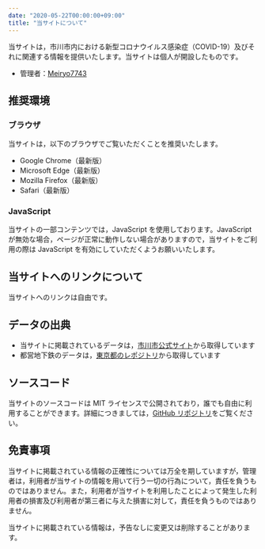 ```yaml
---
date: "2020-05-22T00:00:00+09:00"
title: "当サイトについて"
---
```


当サイトは，市川市内における新型コロナウイルス感染症（COVID-19）及びそれに関連する情報を提供いたします。当サイトは個人が開設したものです。

- 管理者：[Meiryo7743](https://meiryo7743.github.io/)

## 推奨環境

### ブラウザ

当サイトは，以下のブラウザでご覧いただくことを推奨いたします。

- Google Chrome（最新版）
- Microsoft Edge（最新版）
- Mozilla Firefox（最新版）
- Safari（最新版）

### JavaScript

当サイトの一部コンテンツでは，JavaScript を使用しております。JavaScript が無効な場合，ページが正常に動作しない場合がありますので，当サイトをご利用の際は JavaScript を有効にしていただくようお願いいたします。

## 当サイトへのリンクについて

当サイトへのリンクは自由です。

## データの出典

- 当サイトに掲載されているデータは，[市川市公式サイト](https://www.city.ichikawa.lg.jp/)から取得しています
- 都営地下鉄のデータは，[東京都のレポジトリ](https://github.com/tokyo-metropolitan-gov/covid19)から取得しています

## ソースコード

当サイトのソースコードは MIT ライセンスで公開されており，誰でも自由に利用することができます。詳細につきましては，[GitHub リポジトリ](https://github.com/Meiryo7743/COVID-19-Ichikawa)をご覧ください。

## 免責事項

当サイトに掲載されている情報の正確性については万全を期していますが，管理者は，利用者が当サイトの情報を用いて行う一切の行為について，責任を負うものではありません。また，利用者が当サイトを利用したことによって発生した利用者の損害及び利用者が第三者に与えた損害に対して，責任を負うものではありません。

当サイトに掲載されている情報は，予告なしに変更又は削除することがあります。

